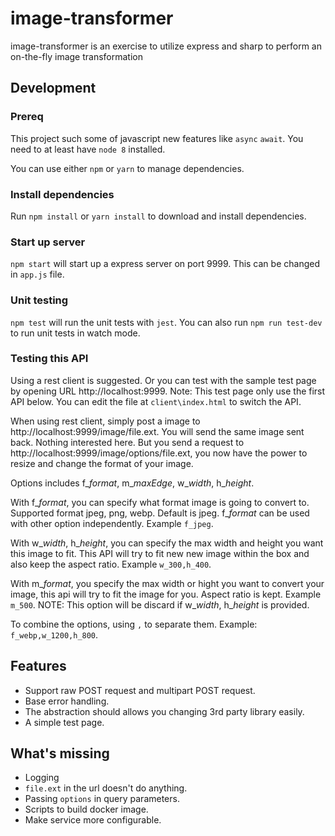 # image-transformer

image-transformer is an exercise to utilize express and sharp to perform an on-the-fly image transformation

## Development

### Prereq

This project such some of javascript new features like `async` `await`. You need to at least have `node 8` installed.

You can use either `npm` or `yarn` to manage dependencies.

### Install dependencies

Run `npm install` or `yarn install` to download and install dependencies.

### Start up server

`npm start` will start up a express server on port 9999. This can be changed in `app.js` file.

### Unit testing

`npm test` will run the unit tests with `jest`. You can also run `npm run test-dev` to run unit tests in watch mode.

### Testing this API

Using a rest client is suggested. Or you can test with the sample test page by opening URL http://localhost:9999. Note: This test page only use the first API below. You can edit the file at `client\index.html` to switch the API.

When using rest client, simply post a image to http://localhost:9999/image/file.ext. You will send the same image sent back. Nothing interested here. But you send a request to http://localhost:9999/image/options/file.ext, you now have the power to resize and change the format of your image.

Options includes f_*format*, m_*maxEdge*, w_*width*, h_*height*.

With f_*format*, you can specify what format image is going to convert to. Supported format jpeg, png, webp. Default is jpeg. f_*format* can be used with other option independently. Example `f_jpeg`.

With w_*width*, h_*height*, you can specify the max width and height you want this image to fit. This API will try to fit new new image within the box and also keep the aspect ratio. Example `w_300,h_400`.

With m_*format*, you specify the max width or hight you want to convert your image, this api will try to fit the image for you. Aspect ratio is kept. Example `m_500`. NOTE: This option will be discard if w_*width*, h_*height* is provided.

To combine the options, using `,` to separate them. Example: `f_webp,w_1200,h_800`.

## Features

- Support raw POST request and multipart POST request.
- Base error handling.
- The abstraction should allows you changing 3rd party library easily.
- A simple test page.

## What's missing

- Logging
- `file.ext` in the url doesn't do anything.
- Passing `options` in query parameters.
- Scripts to build docker image.
- Make service more configurable.
